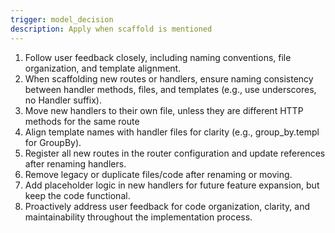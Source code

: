 ```yaml
---
trigger: model_decision
description: Apply when scaffold is mentioned
---
```


1. Follow user feedback closely, including naming conventions, file organization, and template alignment.
2. When scaffolding new routes or handlers, ensure naming consistency between handler methods, files, and templates (e.g., use underscores, no Handler suffix).
3. Move new handlers to their own file, unless they are different HTTP methods for the same route
4. Align template names with handler files for clarity (e.g., group_by.templ for GroupBy).
5. Register all new routes in the router configuration and update references after renaming handlers.
6. Remove legacy or duplicate files/code after renaming or moving.
7. Add placeholder logic in new handlers for future feature expansion, but keep the code functional.
9. Proactively address user feedback for code organization, clarity, and maintainability throughout the implementation process.
